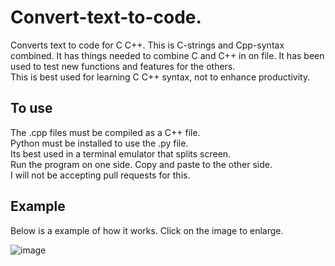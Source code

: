 # Convert-text-to-code.
Converts text to code for C C++.
This is C-strings and Cpp-syntax combined.
It has things needed to combine C and C++ in on file.
It has been used to test new functions and features for the others.<br>
This is best used for learning C C++ syntax, not to enhance productivity.
## To use
The .cpp files must be compiled as a C++ file.    
Python must be installed to use the .py file.<br>
Its best used in a terminal emulator that splits screen.<br>
Run the program on one side. Copy and paste to the other side.    
I will not be accepting pull requests for this.
## Example
Below is a example of how it works.  Click on the image to enlarge.

![image](https://github.com/user-attachments/assets/7b9c3f9e-5c21-48df-a3a9-64451fffabb3)
